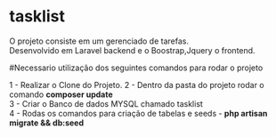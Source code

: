 # tasklist
O projeto consiste em um gerenciado de tarefas.<br>
Desenvolvido em Laravel backend e o Boostrap,Jquery o frontend.


#Necessario utilização dos seguintes comandos para rodar o projeto<br>

1 - Realizar o Clone do Projeto.
2 - Dentro da pasta do projeto rodar o comando <b>composer update</b><br>
3 - Criar o Banco de dados MYSQL chamado tasklist<br>
4 - Rodas os comandos para criação de tabelas e seeds - <b>php artisan migrate && db:seed </b><br>
